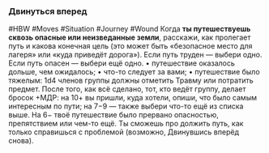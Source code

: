 ### Двинуться вперед

#HBW #Moves #Situation #Journey #Wound 
Когда **ты путешествуешь сквозь опасные или неизведанные земли**, расскажи, как пролегает путь и какова конечная цель (это может быть «безопасное место для лагеря» или «куда приведёт дорога»). Если путь труден — выбери одно. Если путь опасен — выбери ещё одно. 
• путешествие оказалось дольше, чем ожидалось; 
• что-то следует за вами; 
• путешествие было тяжелым: 1d4 членов группы должны отметить Травму или потратить предмет. 
После того, как всё сделано, тот, кто ведёт группу, делает бросок +МДР: на 10+ вы пришли, куда хотели, опиши, что было самым интересным по пути; на 7−9 — также выбери что-то ещё из списка выше. 
На 6− твоё путешествие было прервано опасностью, препятствием или чем-то ещё. Ты сможешь про должить путь, как только справишься с проблемой (возможно, Двинувшись вперёд снова).
